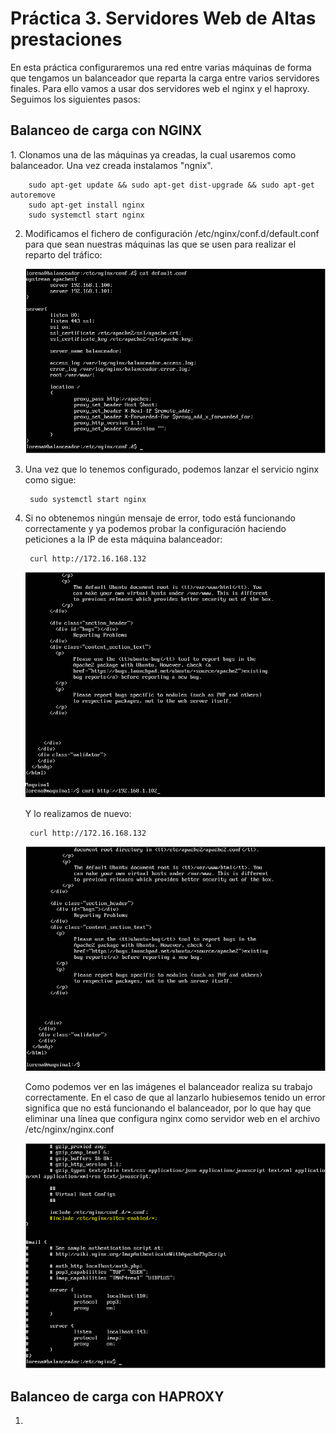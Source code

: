 <H1>Práctica 3. Servidores Web de Altas prestaciones</H1>

En esta práctica configuraremos una red entre varias máquinas de forma que tengamos un balanceador que reparta la carga entre varios servidores finales. Para ello vamos a usar dos servidores web el nginx y el haproxy. Seguimos los siguientes pasos:

<H2>Balanceo de carga con NGINX</H2>
1. Clonamos una de las máquinas ya creadas, la cual usaremos como balanceador. Una vez creada instalamos "ngnix".

        sudo apt-get update && sudo apt-get dist-upgrade && sudo apt-get autoremove
        sudo apt-get install nginx
        sudo systemctl start nginx

2. Modificamos el fichero de configuración /etc/nginx/conf.d/default.conf para que sean nuestras máquinas las que se usen para realizar el reparto del tráfico:

    ![img](https://github.com/lorcaspal/SWAP1819/blob/master/practica3/images/Captura1.PNG)

3. Una vez que lo tenemos configurado, podemos lanzar el servicio nginx como sigue:

        sudo systemctl start nginx

4. Si no obtenemos ningún mensaje de error, todo está funcionando correctamente y ya podemos probar la configuración haciendo peticiones a la IP de esta máquina balanceador: 

        curl http://172.16.168.132

    ![img](https://github.com/lorcaspal/SWAP1819/blob/master/practica3/images/Captura2.PNG)

    Y lo realizamos de nuevo:

        curl http://172.16.168.132

    ![img](https://github.com/lorcaspal/SWAP1819/blob/master/practica3/images/Captura3.PNG)


    Como podemos ver en las imágenes el balanceador realiza su trabajo correctamente. En el caso de que al lanzarlo hubiesemos tenido un error significa que no está funcionando el balanceador, por lo que hay que eliminar una línea que configura nginx como servidor web en el archivo /etc/nginx/nginx.conf 

    ![img](https://github.com/lorcaspal/SWAP1819/blob/master/practica3/images/Captura4.PNG)

<H2>Balanceo de carga con HAPROXY</H2>

1. 